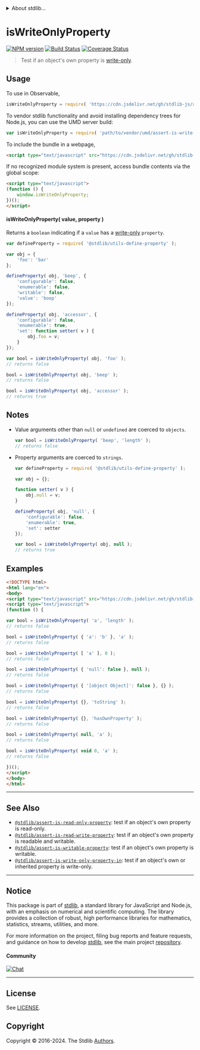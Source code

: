 <!--

@license Apache-2.0

Copyright (c) 2018 The Stdlib Authors.

Licensed under the Apache License, Version 2.0 (the "License");
you may not use this file except in compliance with the License.
You may obtain a copy of the License at

   http://www.apache.org/licenses/LICENSE-2.0

Unless required by applicable law or agreed to in writing, software
distributed under the License is distributed on an "AS IS" BASIS,
WITHOUT WARRANTIES OR CONDITIONS OF ANY KIND, either express or implied.
See the License for the specific language governing permissions and
limitations under the License.

-->


<details>
  <summary>
    About stdlib...
  </summary>
  <p>We believe in a future in which the web is a preferred environment for numerical computation. To help realize this future, we've built stdlib. stdlib is a standard library, with an emphasis on numerical and scientific computation, written in JavaScript (and C) for execution in browsers and in Node.js.</p>
  <p>The library is fully decomposable, being architected in such a way that you can swap out and mix and match APIs and functionality to cater to your exact preferences and use cases.</p>
  <p>When you use stdlib, you can be absolutely certain that you are using the most thorough, rigorous, well-written, studied, documented, tested, measured, and high-quality code out there.</p>
  <p>To join us in bringing numerical computing to the web, get started by checking us out on <a href="https://github.com/stdlib-js/stdlib">GitHub</a>, and please consider <a href="https://opencollective.com/stdlib">financially supporting stdlib</a>. We greatly appreciate your continued support!</p>
</details>

# isWriteOnlyProperty

[![NPM version][npm-image]][npm-url] [![Build Status][test-image]][test-url] [![Coverage Status][coverage-image]][coverage-url] <!-- [![dependencies][dependencies-image]][dependencies-url] -->

> Test if an object's own property is [write-only][@stdlib/utils/define-write-only-accessor].



<section class="usage">

## Usage

To use in Observable,

```javascript
isWriteOnlyProperty = require( 'https://cdn.jsdelivr.net/gh/stdlib-js/assert-is-write-only-property@v0.2.0-umd/browser.js' )
```

To vendor stdlib functionality and avoid installing dependency trees for Node.js, you can use the UMD server build:

```javascript
var isWriteOnlyProperty = require( 'path/to/vendor/umd/assert-is-write-only-property/index.js' )
```

To include the bundle in a webpage,

```html
<script type="text/javascript" src="https://cdn.jsdelivr.net/gh/stdlib-js/assert-is-write-only-property@v0.2.0-umd/browser.js"></script>
```

If no recognized module system is present, access bundle contents via the global scope:

```html
<script type="text/javascript">
(function () {
    window.isWriteOnlyProperty;
})();
</script>
```

#### isWriteOnlyProperty( value, property )

Returns a `boolean` indicating if a `value` has a [write-only][@stdlib/utils/define-write-only-accessor] `property`.

<!-- eslint-disable no-restricted-syntax -->

```javascript
var defineProperty = require( '@stdlib/utils-define-property' );

var obj = {
    'foo': 'bar'
};

defineProperty( obj, 'beep', {
    'configurable': false,
    'enumerable': false,
    'writable': false,
    'value': 'boop'
});

defineProperty( obj, 'accessor', {
    'configurable': false,
    'enumerable': true,
    'set': function setter( v ) {
        obj.foo = v;
    }
});

var bool = isWriteOnlyProperty( obj, 'foo' );
// returns false

bool = isWriteOnlyProperty( obj, 'beep' );
// returns false

bool = isWriteOnlyProperty( obj, 'accessor' );
// returns true
```

</section>

<!-- /.usage -->

<section class="notes">

## Notes

-   Value arguments other than `null` or `undefined` are coerced to `objects`.

    ```javascript
    var bool = isWriteOnlyProperty( 'beep', 'length' );
    // returns false
    ```

-   Property arguments are coerced to `strings`.

    ```javascript
    var defineProperty = require( '@stdlib/utils-define-property' );

    var obj = {};

    function setter( v ) {
        obj.null = v;
    }

    defineProperty( obj, 'null', {
        'configurable': false,
        'enumerable': true,
        'set': setter
    });

    var bool = isWriteOnlyProperty( obj, null );
    // returns true
    ```

</section>

<!-- /.notes -->

<section class="examples">

## Examples

<!-- eslint-disable object-curly-newline -->

<!-- eslint no-undef: "error" -->

```html
<!DOCTYPE html>
<html lang="en">
<body>
<script type="text/javascript" src="https://cdn.jsdelivr.net/gh/stdlib-js/assert-is-write-only-property@v0.2.0-umd/browser.js"></script>
<script type="text/javascript">
(function () {

var bool = isWriteOnlyProperty( 'a', 'length' );
// returns false

bool = isWriteOnlyProperty( { 'a': 'b' }, 'a' );
// returns false

bool = isWriteOnlyProperty( [ 'a' ], 0 );
// returns false

bool = isWriteOnlyProperty( { 'null': false }, null );
// returns false

bool = isWriteOnlyProperty( { '[object Object]': false }, {} );
// returns false

bool = isWriteOnlyProperty( {}, 'toString' );
// returns false

bool = isWriteOnlyProperty( {}, 'hasOwnProperty' );
// returns false

bool = isWriteOnlyProperty( null, 'a' );
// returns false

bool = isWriteOnlyProperty( void 0, 'a' );
// returns false

})();
</script>
</body>
</html>
```

</section>

<!-- /.examples -->

<!-- Section for related `stdlib` packages. Do not manually edit this section, as it is automatically populated. -->

<section class="related">

* * *

## See Also

-   <span class="package-name">[`@stdlib/assert-is-read-only-property`][@stdlib/assert/is-read-only-property]</span><span class="delimiter">: </span><span class="description">test if an object's own property is read-only.</span>
-   <span class="package-name">[`@stdlib/assert-is-read-write-property`][@stdlib/assert/is-read-write-property]</span><span class="delimiter">: </span><span class="description">test if an object's own property is readable and writable.</span>
-   <span class="package-name">[`@stdlib/assert-is-writable-property`][@stdlib/assert/is-writable-property]</span><span class="delimiter">: </span><span class="description">test if an object's own property is writable.</span>
-   <span class="package-name">[`@stdlib/assert-is-write-only-property-in`][@stdlib/assert/is-write-only-property-in]</span><span class="delimiter">: </span><span class="description">test if an object's own or inherited property is write-only.</span>

</section>

<!-- /.related -->

<!-- Section for all links. Make sure to keep an empty line after the `section` element and another before the `/section` close. -->


<section class="main-repo" >

* * *

## Notice

This package is part of [stdlib][stdlib], a standard library for JavaScript and Node.js, with an emphasis on numerical and scientific computing. The library provides a collection of robust, high performance libraries for mathematics, statistics, streams, utilities, and more.

For more information on the project, filing bug reports and feature requests, and guidance on how to develop [stdlib][stdlib], see the main project [repository][stdlib].

#### Community

[![Chat][chat-image]][chat-url]

---

## License

See [LICENSE][stdlib-license].


## Copyright

Copyright &copy; 2016-2024. The Stdlib [Authors][stdlib-authors].

</section>

<!-- /.stdlib -->

<!-- Section for all links. Make sure to keep an empty line after the `section` element and another before the `/section` close. -->

<section class="links">

[npm-image]: http://img.shields.io/npm/v/@stdlib/assert-is-write-only-property.svg
[npm-url]: https://npmjs.org/package/@stdlib/assert-is-write-only-property

[test-image]: https://github.com/stdlib-js/assert-is-write-only-property/actions/workflows/test.yml/badge.svg?branch=v0.2.0
[test-url]: https://github.com/stdlib-js/assert-is-write-only-property/actions/workflows/test.yml?query=branch:v0.2.0

[coverage-image]: https://img.shields.io/codecov/c/github/stdlib-js/assert-is-write-only-property/main.svg
[coverage-url]: https://codecov.io/github/stdlib-js/assert-is-write-only-property?branch=main

<!--

[dependencies-image]: https://img.shields.io/david/stdlib-js/assert-is-write-only-property.svg
[dependencies-url]: https://david-dm.org/stdlib-js/assert-is-write-only-property/main

-->

[chat-image]: https://img.shields.io/gitter/room/stdlib-js/stdlib.svg
[chat-url]: https://app.gitter.im/#/room/#stdlib-js_stdlib:gitter.im

[stdlib]: https://github.com/stdlib-js/stdlib

[stdlib-authors]: https://github.com/stdlib-js/stdlib/graphs/contributors

[umd]: https://github.com/umdjs/umd
[es-module]: https://developer.mozilla.org/en-US/docs/Web/JavaScript/Guide/Modules

[deno-url]: https://github.com/stdlib-js/assert-is-write-only-property/tree/deno
[deno-readme]: https://github.com/stdlib-js/assert-is-write-only-property/blob/deno/README.md
[umd-url]: https://github.com/stdlib-js/assert-is-write-only-property/tree/umd
[umd-readme]: https://github.com/stdlib-js/assert-is-write-only-property/blob/umd/README.md
[esm-url]: https://github.com/stdlib-js/assert-is-write-only-property/tree/esm
[esm-readme]: https://github.com/stdlib-js/assert-is-write-only-property/blob/esm/README.md
[branches-url]: https://github.com/stdlib-js/assert-is-write-only-property/blob/main/branches.md

[stdlib-license]: https://raw.githubusercontent.com/stdlib-js/assert-is-write-only-property/main/LICENSE

[@stdlib/utils/define-write-only-accessor]: https://github.com/stdlib-js/utils-define-write-only-accessor/tree/umd

<!-- <related-links> -->

[@stdlib/assert/is-read-only-property]: https://github.com/stdlib-js/assert-is-read-only-property/tree/umd

[@stdlib/assert/is-read-write-property]: https://github.com/stdlib-js/assert-is-read-write-property/tree/umd

[@stdlib/assert/is-writable-property]: https://github.com/stdlib-js/assert-is-writable-property/tree/umd

[@stdlib/assert/is-write-only-property-in]: https://github.com/stdlib-js/assert-is-write-only-property-in/tree/umd

<!-- </related-links> -->

</section>

<!-- /.links -->

